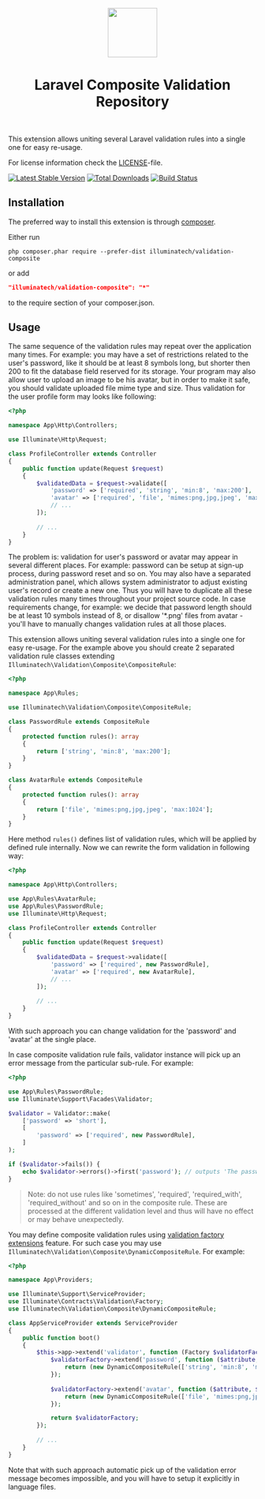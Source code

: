 <p align="center">
    <a href="https://github.com/illuminatech" target="_blank">
        <img src="https://avatars1.githubusercontent.com/u/47185924" height="100px">
    </a>
    <h1 align="center">Laravel Composite Validation Repository</h1>
    <br>
</p>

This extension allows uniting several Laravel validation rules into a single one for easy re-usage.

For license information check the [LICENSE](LICENSE.md)-file.

[![Latest Stable Version](https://poser.pugx.org/illuminatech/validation-composite/v/stable.png)](https://packagist.org/packages/illuminatech/validation-composite)
[![Total Downloads](https://poser.pugx.org/illuminatech/validation-composite/downloads.png)](https://packagist.org/packages/illuminatech/validation-composite)
[![Build Status](https://travis-ci.org/illuminatech/validation-composite.svg?branch=master)](https://travis-ci.org/illuminatech/validation-composite)


Installation
------------

The preferred way to install this extension is through [composer](http://getcomposer.org/download/).

Either run

```
php composer.phar require --prefer-dist illuminatech/validation-composite
```

or add

```json
"illuminatech/validation-composite": "*"
```

to the require section of your composer.json.


Usage
-----

The same sequence of the validation rules may repeat over the application many times. For example: you may have a set of
restrictions related to the user's password, like it should be at least 8 symbols long, but shorter then 200 to fit the
database field reserved for its storage. Your program may also allow user to upload an image to be his avatar, but in order
to make it safe, you should validate uploaded file mime type and size.
Thus validation for the user profile form may looks like following:

```php
<?php

namespace App\Http\Controllers;

use Illuminate\Http\Request;

class ProfileController extends Controller
{
    public function update(Request $request)
    {
        $validatedData = $request->validate([
            'password' => ['required', 'string', 'min:8', 'max:200'],
            'avatar' => ['required', 'file', 'mimes:png,jpg,jpeg', 'max:1024'],
            // ...
        ]);
        
        // ...
    }
}
```

The problem is: validation for user's password or avatar may appear in several different places. For example: password
can be setup at sign-up process, during password reset and so on. You may also have a separated administration panel,
which allows system administrator to adjust existing user's record or create a new one. Thus you will have to duplicate
all these validation rules many times throughout your project source code. In case requirements change, for example:
we decide that password length should be at least 10 symbols instead of 8, or disallow '*.png' files from avatar - you'll
have to manually changes validation rules at all those places.

This extension allows uniting several validation rules into a single one for easy re-usage. For the example above you
should create 2 separated validation rule classes extending `Illuminatech\Validation\Composite\CompositeRule`:

```php
<?php

namespace App\Rules;

use Illuminatech\Validation\Composite\CompositeRule;

class PasswordRule extends CompositeRule
{
    protected function rules(): array
    {
        return ['string', 'min:8', 'max:200'];
    }
}

class AvatarRule extends CompositeRule
{
    protected function rules(): array
    {
        return ['file', 'mimes:png,jpg,jpeg', 'max:1024'];
    }
}
```

Here method `rules()` defines list of validation rules, which will be applied by defined rule internally.
Now we can rewrite the form validation in following way:

```php
<?php

namespace App\Http\Controllers;

use App\Rules\AvatarRule;
use App\Rules\PasswordRule;
use Illuminate\Http\Request;

class ProfileController extends Controller
{
    public function update(Request $request)
    {
        $validatedData = $request->validate([
            'password' => ['required', new PasswordRule],
            'avatar' => ['required', new AvatarRule],
            // ...
        ]);
        
        // ...
    }
}
```

With such approach you can change validation for the 'password' and 'avatar' at the single place.

In case composite validation rule fails, validator instance will pick up an error message from the particular sub-rule.
For example:

```php
<?php

use App\Rules\PasswordRule;
use Illuminate\Support\Facades\Validator;

$validator = Validator::make(
    ['password' => 'short'],
    [
        'password' => ['required', new PasswordRule],
    ]
);

if ($validator->fails()) {
    echo $validator->errors()->first('password'); // outputs 'The password must be at least 8 characters.'
}
```

> Note: do not use rules like 'sometimes', 'required', 'required_with', 'required_without' and so on in the composite rule.
  These are processed at the different validation level and thus will have no effect or may behave unexpectedly. 

You may define composite validation rules using [validation factory extensions](https://laravel.com/docs/5.8/validation#using-extensions) feature.
For such case you may use `Illuminatech\Validation\Composite\DynamicCompositeRule`. For example:

```php
<?php

namespace App\Providers;

use Illuminate\Support\ServiceProvider;
use Illuminate\Contracts\Validation\Factory;
use Illuminatech\Validation\Composite\DynamicCompositeRule;

class AppServiceProvider extends ServiceProvider
{
    public function boot()
    {
        $this->app->extend('validator', function (Factory $validatorFactory) {
            $validatorFactory->extend('password', function ($attribute, $value) {
                return (new DynamicCompositeRule(['string', 'min:8', 'max:200']))->passes($attribute, $value);
            });
            
            $validatorFactory->extend('avatar', function ($attribute, $value) {
                return (new DynamicCompositeRule(['file', 'mimes:png,jpg,jpeg', 'max:1024']))->passes($attribute, $value);
            });

            return $validatorFactory;
        });
        
        // ...
    }
}
```

Note that with such approach automatic pick up of the validation error message becomes impossible, and you will have to setup
it explicitly in language files.
